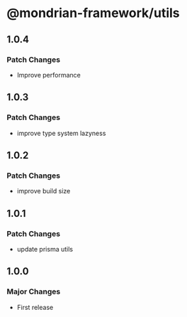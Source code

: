 # @mondrian-framework/utils

## 1.0.4

### Patch Changes

- Improve performance

## 1.0.3

### Patch Changes

- improve type system lazyness

## 1.0.2

### Patch Changes

- improve build size

## 1.0.1

### Patch Changes

- update prisma utils

## 1.0.0

### Major Changes

- First release
